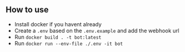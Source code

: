 ## How to use

- Install docker if you havent already
- Create a `.env` based on the `.env.example` and add the webhook url
- Run `docker build . -t bot:latest`
- Run `docker run --env-file ./.env -it bot`
